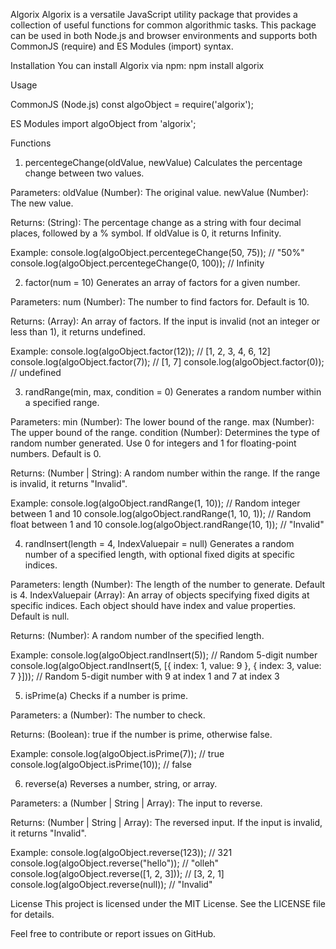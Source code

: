 Algorix
Algorix is a versatile JavaScript utility package that provides a collection of useful functions for common algorithmic tasks. This package can be used in both Node.js and browser environments and supports both CommonJS (require) and ES Modules (import) syntax.

Installation
You can install Algorix via npm:
npm install algorix

Usage

CommonJS (Node.js)
const algoObject = require('algorix');

ES Modules
import algoObject from 'algorix';


Functions

1. percentegeChange(oldValue, newValue)
Calculates the percentage change between two values.

Parameters:
oldValue (Number): The original value.
newValue (Number): The new value.

Returns:
(String): The percentage change as a string with four decimal places, followed by a % symbol. If oldValue is 0, it returns Infinity.

Example:
console.log(algoObject.percentegeChange(50, 75)); // "50%"
console.log(algoObject.percentegeChange(0, 100)); // Infinity


2. factor(num = 10)
Generates an array of factors for a given number.

Parameters:
num (Number): The number to find factors for. Default is 10.

Returns:
(Array): An array of factors. If the input is invalid (not an integer or less than 1), it returns undefined.

Example:
console.log(algoObject.factor(12)); // [1, 2, 3, 4, 6, 12]
console.log(algoObject.factor(7)); // [1, 7]
console.log(algoObject.factor(0)); // undefined


3. randRange(min, max, condition = 0)
Generates a random number within a specified range.

Parameters:
min (Number): The lower bound of the range.
max (Number): The upper bound of the range.
condition (Number): Determines the type of random number generated. Use 0 for integers and 1 for floating-point numbers. Default is 0.

Returns:
(Number | String): A random number within the range. If the range is invalid, it returns "Invalid".

Example:
console.log(algoObject.randRange(1, 10)); // Random integer between 1 and 10
console.log(algoObject.randRange(1, 10, 1)); // Random float between 1 and 10
console.log(algoObject.randRange(10, 1)); // "Invalid"


4. randInsert(length = 4, IndexValuepair = null)
Generates a random number of a specified length, with optional fixed digits at specific indices.

Parameters:
length (Number): The length of the number to generate. Default is 4.
IndexValuepair (Array): An array of objects specifying fixed digits at specific indices. Each object should have index and value properties. Default is null.

Returns:
(Number): A random number of the specified length.

Example:
console.log(algoObject.randInsert(5)); // Random 5-digit number
console.log(algoObject.randInsert(5, [{ index: 1, value: 9 }, { index: 3, value: 7 }])); // Random 5-digit number with 9 at index 1 and 7 at index 3


5. isPrime(a)
Checks if a number is prime.

Parameters:
a (Number): The number to check.

Returns:
(Boolean): true if the number is prime, otherwise false.

Example:
console.log(algoObject.isPrime(7)); // true
console.log(algoObject.isPrime(10)); // false


6. reverse(a)
Reverses a number, string, or array.

Parameters:
a (Number | String | Array): The input to reverse.

Returns:
(Number | String | Array): The reversed input. If the input is invalid, it returns "Invalid".


Example:
console.log(algoObject.reverse(123)); // 321
console.log(algoObject.reverse("hello")); // "olleh"
console.log(algoObject.reverse([1, 2, 3])); // [3, 2, 1]
console.log(algoObject.reverse(null)); // "Invalid"


License
This project is licensed under the MIT License. See the LICENSE file for details.


Feel free to contribute or report issues on GitHub.